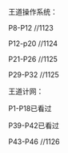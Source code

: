 王道操作系统：

P8-P12	//1123 

P12-p20	//1124

P21-P26	//1125

P29-P32	//1125





王道计网：

P1-P18已看过

P39-P42已看过

P43-P46	//1126